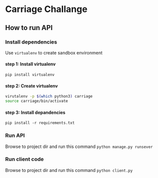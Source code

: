 # Carriage Challange

## How to run API
### Install dependencies
Use `virtualenv` to create sandbox environment
#### step 1: Install virtualenv
`pip install virtualenv`
#### step 2: Create virtualenv
``` bash
virutalenv -p $(which python3) carriage
source carriage/bin/activate
```
#### step 3: Install depandencies
`pip install -r requirements.txt`

### Run API
Browse to project dir and run this command
`python manage.py runsever`

### Run client code
Browse to project dir and run this command `python client.py`